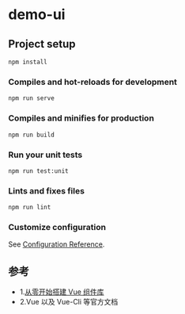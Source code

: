 # demo-ui

## Project setup

```
npm install
```

### Compiles and hot-reloads for development

```
npm run serve
```

### Compiles and minifies for production

```
npm run build
```

### Run your unit tests

```
npm run test:unit
```

### Lints and fixes files

```
npm run lint
```

### Customize configuration

See [Configuration Reference](https://cli.vuejs.org/config/).

## 参考

- 1.[从零开始搭建 Vue 组件库](https://zhuanlan.zhihu.com/p/30948290)
- 2.Vue 以及 Vue-Cli 等官方文档
